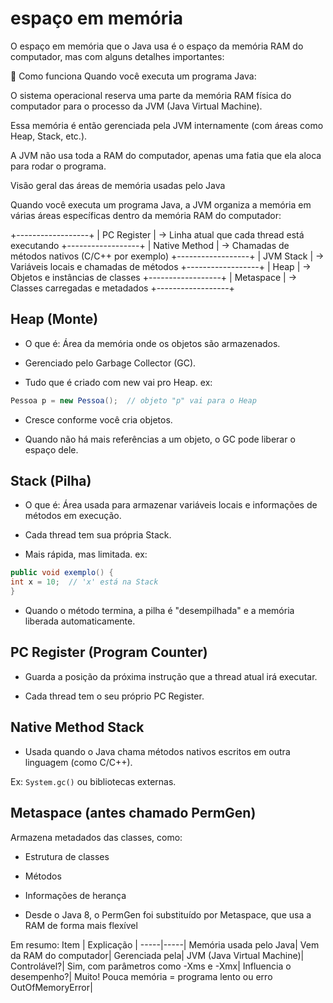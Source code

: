 # espaço em memória 
O espaço em memória que o Java usa é o espaço da memória RAM do computador, mas com alguns detalhes importantes:

🔹 Como funciona
Quando você executa um programa Java:

O sistema operacional reserva uma parte da memória RAM física do computador para o processo da JVM (Java Virtual Machine).

Essa memória é então gerenciada pela JVM internamente (com áreas como Heap, Stack, etc.).

A JVM não usa toda a RAM do computador, apenas uma fatia que ela aloca para rodar o programa.

Visão geral das áreas de memória usadas pelo Java

Quando você executa um programa Java, a JVM organiza a memória em várias áreas específicas dentro da memória RAM do computador:

+------------------+
|  PC Register     | → Linha atual que cada thread está executando
+------------------+
|  Native Method   | → Chamadas de métodos nativos (C/C++ por exemplo)
+------------------+
|  JVM Stack       | → Variáveis locais e chamadas de métodos
+------------------+
|  Heap            | → Objetos e instâncias de classes
+------------------+
|  Metaspace       | → Classes carregadas e metadados
+------------------+

## Heap (Monte)
* O que é: Área da memória onde os objetos são armazenados.

* Gerenciado pelo Garbage Collector (GC).

* Tudo que é criado com new vai pro Heap.
ex:
````java
Pessoa p = new Pessoa();  // objeto "p" vai para o Heap
````

* Cresce conforme você cria objetos.

* Quando não há mais referências a um objeto, o GC pode liberar o espaço dele.
## Stack (Pilha)
* O que é: Área usada para armazenar variáveis locais e informações de métodos em execução.

* Cada thread tem sua própria Stack.

* Mais rápida, mas limitada.
ex:
````java
public void exemplo() {
int x = 10;  // 'x' está na Stack
}
````
* Quando o método termina, a pilha é "desempilhada" e a memória liberada automaticamente.

## PC Register (Program Counter)
* Guarda a posição da próxima instrução que a thread atual irá executar.

* Cada thread tem o seu próprio PC Register.

## Native Method Stack
* Usada quando o Java chama métodos nativos escritos em outra linguagem (como C/C++).

Ex: ``System.gc()`` ou bibliotecas externas.

## Metaspace (antes chamado PermGen)
Armazena metadados das classes, como:

* Estrutura de classes

* Métodos

* Informações de herança

* Desde o Java 8, o PermGen foi substituído por Metaspace, que usa a RAM de forma mais flexível

Em resumo:
Item |	Explicação |
-----|-----|
Memória usada pelo Java|	Vem da RAM do computador|
Gerenciada pela|	JVM (Java Virtual Machine)|
Controlável?|	Sim, com parâmetros como -Xms e -Xmx|
Influencia o desempenho?|	Muito! Pouca memória = programa lento ou erro OutOfMemoryError|
